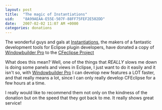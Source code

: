 ```yaml
---
layout: post
title:  "The magic of Instantiations"
uid:	"8A99AEAA-E55E-507F-88FF75FEF2E502DD"
date:   2007-02-02 11:07 AM +0000
categories: donations
---
```

The wonderful guys and gals at <a href="http://www.instantiations.com/index.html">Instantiations</a>, the makers of a fantastic development tools for Eclipse plugin developers, have donated a copy of <a href="http://www.windowbuilderpro.com/">Windowbuilder Pro</a> to the <a href="http://www.cfeclipse.org">CFeclipse Project</a>

What does this mean? Well, one of the things that *REALLY* slows me down is doing some panels and views in Eclipse, I just want to do it easily and it isn't so, with <a href="http://www.windowbuilderpro.com/">Windowbuilder Pro</a> I can develop new features a LOT faster, and that really means a lot, since I can only really develop CFEclipse for a few hours at a time.

I really would like to recommend them not only on the kindness of the donation but on the speed that they got back to me. It really shows great service!